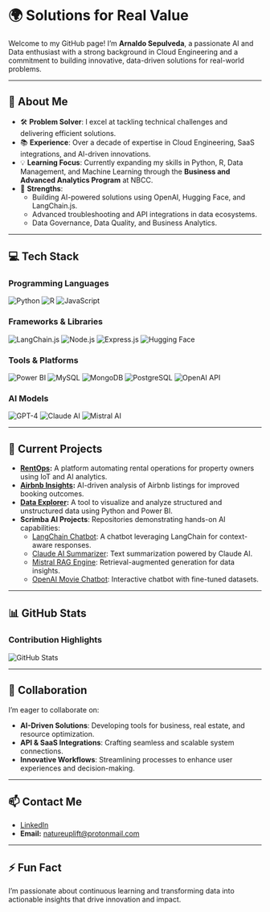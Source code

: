 # 🌍 Solutions for Real Value
Welcome to my GitHub page! I’m **Arnaldo Sepulveda**, a passionate AI and Data enthusiast with a strong background in Cloud Engineering and a commitment to building innovative, data-driven solutions for real-world problems.

---

## 👋 About Me
- 🛠 **Problem Solver**: I excel at tackling technical challenges and delivering efficient solutions.
- 📚 **Experience**: Over a decade of expertise in Cloud Engineering, SaaS integrations, and AI-driven innovations.
- 💡 **Learning Focus**: Currently expanding my skills in Python, R, Data Management, and Machine Learning through the **Business and Advanced Analytics Program** at NBCC.
- 🤝 **Strengths**:
  - Building AI-powered solutions using OpenAI, Hugging Face, and LangChain.js.
  - Advanced troubleshooting and API integrations in data ecosystems.
  - Data Governance, Data Quality, and Business Analytics.

---

## 💻 Tech Stack

### Programming Languages
![Python](https://img.shields.io/badge/-Python-FFD43B?style=flat-square&logo=python&logoColor=blue)
![R](https://img.shields.io/badge/-R-276DC3?style=flat-square&logo=r&logoColor=white)
![JavaScript](https://img.shields.io/badge/-JavaScript-f7df1e?style=flat-square&logo=javascript&logoColor=black)
<!-- ![MATLAB](https://img.shields.io/badge/-MATLAB-0076A8?style=flat-square&logo=mathworks&logoColor=white) -->

### Frameworks & Libraries
![LangChain.js](https://img.shields.io/badge/-LangChain.js-3399FF?style=flat-square&logo=chain&logoColor=white)
![Node.js](https://img.shields.io/badge/-Node.js-339933?style=flat-square&logo=node.js&logoColor=white)
![Express.js](https://img.shields.io/badge/-Express.js-000000?style=flat-square&logo=express&logoColor=white)
![Hugging Face](https://img.shields.io/badge/-Hugging%20Face-FFD800?style=flat-square&logo=huggingface&logoColor=black)
<!-- ![Sequelize](https://img.shields.io/badge/-Sequelize-52B0E7?style=flat-square&logo=sequelize&logoColor=white) -->
<!-- ![Jest](https://img.shields.io/badge/-Jest-C21325?style=flat-square&logo=jest&logoColor=white) -->
<!-- ![React](https://img.shields.io/badge/-React-61DAFB?style=flat-square&logo=react&logoColor=black) -->
<!-- ![GraphQL](https://img.shields.io/badge/-GraphQL-E10098?style=flat-square&logo=graphql&logoColor=white) -->
<!-- ![Apollo Server](https://img.shields.io/badge/-Apollo%20Server-311C87?style=flat-square&logo=apollographql&logoColor=white) -->
<!-- ![TensorFlow](https://img.shields.io/badge/-TensorFlow-FF6F00?style=flat-square&logo=tensorflow&logoColor=white) -->

### Tools & Platforms
![Power BI](https://img.shields.io/badge/-Power%20BI-F2C811?style=flat-square&logo=powerbi&logoColor=black)
![MySQL](https://img.shields.io/badge/-MySQL-4479A1?style=flat-square&logo=mysql&logoColor=white)
![MongoDB](https://img.shields.io/badge/-MongoDB-47A248?style=flat-square&logo=mongodb&logoColor=white)
![PostgreSQL](https://img.shields.io/badge/-PostgreSQL-336791?style=flat-square&logo=postgresql&logoColor=white)
![OpenAI API](https://img.shields.io/badge/-OpenAI%20API-412991?style=flat-square&logo=openai&logoColor=white)
<!-- ![Excel](https://img.shields.io/badge/-Excel-217346?style=flat-square&logo=microsoft-excel&logoColor=white) -->
<!-- ![Linux](https://img.shields.io/badge/-Linux-FCC624?style=flat-square&logo=linux&logoColor=black) -->
<!-- ![Netlify](https://img.shields.io/badge/-Netlify-00C7B7?style=flat-square&logo=netlify&logoColor=white) -->
<!-- ![Render](https://img.shields.io/badge/-Render-46E3B7?style=flat-square&logo=render&logoColor=white) -->
<!-- ![GitHub Gist](https://img.shields.io/badge/-GitHub%20Gist-181717?style=flat-square&logo=github&logoColor=white) -->
<!-- ![Firebase](https://img.shields.io/badge/-Firebase-FFCA28?style=flat-square&logo=firebase&logoColor=black) -->
<!-- ![Cloudflare](https://img.shields.io/badge/-Cloudflare-F48120?style=flat-square&logo=cloudflare&logoColor=white) -->

### AI Models
![GPT-4](https://img.shields.io/badge/-GPT--4-412991?style=flat-square&logo=openai&logoColor=white)
![Claude AI](https://img.shields.io/badge/-Claude%20AI-8A2BE2?style=flat-square&logo=OpenAI&logoColor=white)
![Mistral AI](https://img.shields.io/badge/-Mistral%20AI-0057E7?style=flat-square&logo=artstation&logoColor=white)
<!-- ![DALL-E](https://img.shields.io/badge/-DALL--E-FF4C00?style=flat-square&logo=openai&logoColor=white) -->

<!-- ### Databases -->
<!-- ### Deployment & Misc -->
<!-- ![PWA](https://img.shields.io/badge/-PWA-5A0FC8?style=flat-square&logo=pwa&logoColor=white) -->
<!-- ![MVC Architecture](https://img.shields.io/badge/-MVC%20Architecture-000000?style=flat-square) -->
<!-- ![Quill](https://img.shields.io/badge/-Quill-22B8CF?style=flat-square&logo=quill&logoColor=white) -->

---

## 🔨 Current Projects
- **[RentOps](https://github.com/solutions-for-realvalue/RentOps):** A platform automating rental operations for property owners using IoT and AI analytics.
- **[Airbnb Insights](https://github.com/solutions-for-realvalue/Airbnb-Insights):** AI-driven analysis of Airbnb listings for improved booking outcomes.
- **[Data Explorer](https://github.com/solutions-for-realvalue/Data-Explorer):** A tool to visualize and analyze structured and unstructured data using Python and Power BI.
- **Scrimba AI Projects**: Repositories demonstrating hands-on AI capabilities:
  - [LangChain Chatbot](https://github.com/solutions-for-realvalue/LangChain-Chatbot): A chatbot leveraging LangChain for context-aware responses.
  - [Claude AI Summarizer](https://github.com/solutions-for-realvalue/Claude-Summarizer): Text summarization powered by Claude AI.
  - [Mistral RAG Engine](https://github.com/solutions-for-realvalue/Mistral-RAG): Retrieval-augmented generation for data insights.
  - [OpenAI Movie Chatbot](https://github.com/solutions-for-realvalue/Movie-Chatbot): Interactive chatbot with fine-tuned datasets.
<!-- - **Real Estate Forecasting:** Leveraging machine learning to predict market trends and optimize investments. -->

---

## 📊 GitHub Stats
### Contribution Highlights
![GitHub Stats](https://github-readme-stats.vercel.app/api?username=solutions-for-realvalue&show_icons=true&theme=radical)
<!--  -->
<!-- ![GitHub Streak](https://streak-stats.demolab.com?user=solutions-for-realvalue&theme=radical&hide_border=true) -->
<!--### Top Languages -->
<!--![Top Languages](https://github-readme-stats.vercel.app/api/top-langs/?username=solutions-for-realvalue&layout=compact&theme=radical) -->

---

## 🤝 Collaboration
I’m eager to collaborate on:
- **AI-Driven Solutions**: Developing tools for business, real estate, and resource optimization.
- **API & SaaS Integrations**: Crafting seamless and scalable system connections.
- **Innovative Workflows**: Streamlining processes to enhance user experiences and decision-making.

---

## 📫 Contact Me  
- [LinkedIn](https://www.linkedin.com/in/arnaldo-sepulveda)  
- **Email:** [natureuplift@protonmail.com](mailto:natureuplift@protonmail.com)  

---

## ⚡ Fun Fact
I’m passionate about continuous learning and transforming data into actionable insights that drive innovation and impact.

